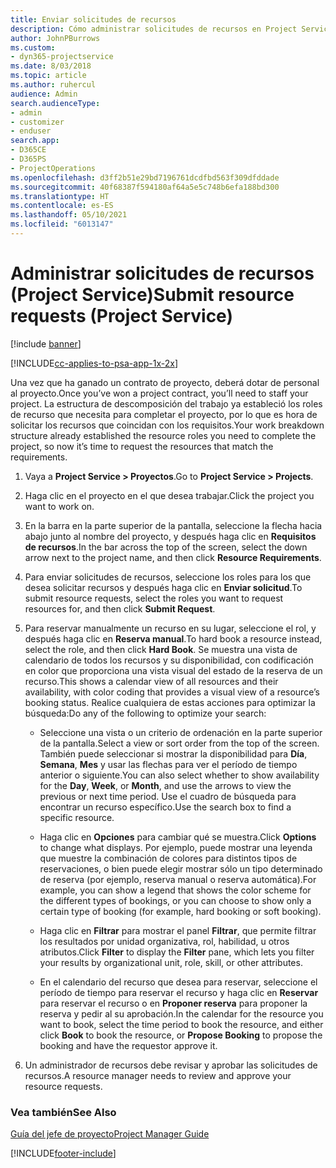 ```yaml
---
title: Enviar solicitudes de recursos
description: Cómo administrar solicitudes de recursos en Project Service
author: JohnPBurrows
ms.custom:
- dyn365-projectservice
ms.date: 8/03/2018
ms.topic: article
ms.author: ruhercul
audience: Admin
search.audienceType:
- admin
- customizer
- enduser
search.app:
- D365CE
- D365PS
- ProjectOperations
ms.openlocfilehash: d3ff2b51e29bd7196761dcdfbd563f309dfddade
ms.sourcegitcommit: 40f68387f594180af64a5e5c748b6efa188bd300
ms.translationtype: HT
ms.contentlocale: es-ES
ms.lasthandoff: 05/10/2021
ms.locfileid: "6013147"
---
```

# <a name="submit-resource-requests-project-service"></a><span data-ttu-id="149bc-103">Administrar solicitudes de recursos (Project Service)</span><span class="sxs-lookup"><span data-stu-id="149bc-103">Submit resource requests (Project Service)</span></span>

[!include [banner](../includes/psa-now-project-operations.md)]

[!INCLUDE[cc-applies-to-psa-app-1x-2x](../includes/cc-applies-to-psa-app-1x-2x.md)]

<span data-ttu-id="149bc-104">Una vez que ha ganado un contrato de proyecto, deberá dotar de personal al proyecto.</span><span class="sxs-lookup"><span data-stu-id="149bc-104">Once you’ve won a project contract, you’ll need to staff your project.</span></span> <span data-ttu-id="149bc-105">La estructura de descomposición del trabajo ya estableció los roles de recurso que necesita para completar el proyecto, por lo que es hora de solicitar los recursos que coincidan con los requisitos.</span><span class="sxs-lookup"><span data-stu-id="149bc-105">Your work breakdown structure already established the resource roles you need to complete the project, so now it’s time to request the resources that match the requirements.</span></span>  
  
1.  <span data-ttu-id="149bc-106">Vaya a **Project Service > Proyectos**.</span><span class="sxs-lookup"><span data-stu-id="149bc-106">Go to **Project Service > Projects**.</span></span>  
  
2.  <span data-ttu-id="149bc-107">Haga clic en el proyecto en el que desea trabajar.</span><span class="sxs-lookup"><span data-stu-id="149bc-107">Click the project you want to work on.</span></span>  
  
3.  <span data-ttu-id="149bc-108">En la barra en la parte superior de la pantalla, seleccione la flecha hacia abajo junto al nombre del proyecto, y después haga clic en **Requisitos de recursos**.</span><span class="sxs-lookup"><span data-stu-id="149bc-108">In the bar across the top of the screen, select the down arrow next to the project name, and then click **Resource Requirements**.</span></span>  
  
4.  <span data-ttu-id="149bc-109">Para enviar solicitudes de recursos, seleccione los roles para los que desea solicitar recursos y después haga clic en **Enviar solicitud**.</span><span class="sxs-lookup"><span data-stu-id="149bc-109">To submit resource requests, select the roles you want to request resources for, and then click **Submit Request**.</span></span>  
  
5.  <span data-ttu-id="149bc-110">Para reservar manualmente un recurso en su lugar, seleccione el rol, y después haga clic en **Reserva manual**.</span><span class="sxs-lookup"><span data-stu-id="149bc-110">To hard book a resource instead, select the role, and then click **Hard Book**.</span></span> <span data-ttu-id="149bc-111">Se muestra una vista de calendario de todos los recursos y su disponibilidad, con codificación en color que proporciona una vista visual del estado de la reserva de un recurso.</span><span class="sxs-lookup"><span data-stu-id="149bc-111">This shows a calendar view of all resources and their availability, with color coding that provides a visual view of a resource’s booking status.</span></span> <span data-ttu-id="149bc-112">Realice cualquiera de estas acciones para optimizar la búsqueda:</span><span class="sxs-lookup"><span data-stu-id="149bc-112">Do any of the following to optimize your search:</span></span>  
  
    -   <span data-ttu-id="149bc-113">Seleccione una vista o un criterio de ordenación en la parte superior de la pantalla.</span><span class="sxs-lookup"><span data-stu-id="149bc-113">Select a view or sort order from the top of the screen.</span></span> <span data-ttu-id="149bc-114">También puede seleccionar si mostrar la disponibilidad para **Día**, **Semana**, **Mes** y usar las flechas para ver el período de tiempo anterior o siguiente.</span><span class="sxs-lookup"><span data-stu-id="149bc-114">You can also select whether to show availability for the **Day**, **Week**, or **Month**, and use the arrows to view the previous or next time period.</span></span> <span data-ttu-id="149bc-115">Use el cuadro de búsqueda para encontrar un recurso específico.</span><span class="sxs-lookup"><span data-stu-id="149bc-115">Use the search box to find a specific resource.</span></span>  
  
    -   <span data-ttu-id="149bc-116">Haga clic en **Opciones** para cambiar qué se muestra.</span><span class="sxs-lookup"><span data-stu-id="149bc-116">Click **Options** to change what displays.</span></span> <span data-ttu-id="149bc-117">Por ejemplo, puede mostrar una leyenda que muestre la combinación de colores para distintos tipos de reservaciones, o bien puede elegir mostrar sólo un tipo determinado de reserva (por ejemplo, reserva manual o reserva automática).</span><span class="sxs-lookup"><span data-stu-id="149bc-117">For example, you can show a legend that shows the color scheme for the different types of bookings, or you can choose to show only a certain type of booking (for example, hard booking or soft booking).</span></span>  
  
    -   <span data-ttu-id="149bc-118">Haga clic en **Filtrar** para mostrar el panel **Filtrar**, que permite filtrar los resultados por unidad organizativa, rol, habilidad, u otros atributos.</span><span class="sxs-lookup"><span data-stu-id="149bc-118">Click **Filter** to display the **Filter** pane, which lets you filter your results by organizational unit, role, skill, or other attributes.</span></span>  
  
    -   <span data-ttu-id="149bc-119">En el calendario del recurso que desea para reservar, seleccione el período de tiempo para reservar el recurso y haga clic en **Reservar** para reservar el recurso o en **Proponer reserva** para proponer la reserva y pedir al su aprobación.</span><span class="sxs-lookup"><span data-stu-id="149bc-119">In the calendar for the resource you want to book, select the time period to book the resource, and either click **Book** to book the resource, or **Propose Booking** to propose the booking and have the requestor approve it.</span></span>  
  
6.  <span data-ttu-id="149bc-120">Un administrador de recursos debe revisar y aprobar las solicitudes de recursos.</span><span class="sxs-lookup"><span data-stu-id="149bc-120">A resource manager needs to review and approve your resource requests.</span></span>  
  
### <a name="see-also"></a><span data-ttu-id="149bc-121">Vea también</span><span class="sxs-lookup"><span data-stu-id="149bc-121">See Also</span></span>  
 [<span data-ttu-id="149bc-122">Guía del jefe de proyecto</span><span class="sxs-lookup"><span data-stu-id="149bc-122">Project Manager Guide</span></span>](../psa/project-manager-guide.md)


[!INCLUDE[footer-include](../includes/footer-banner.md)]